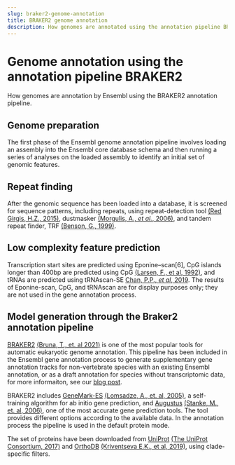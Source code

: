 ```yaml
---
slug: braker2-genome-annotation
title: BRAKER2 genome annotation
description: How genomes are annotated using the annotation pipeline BRAKER2 by Ensembl.
---
```

# Genome annotation using the annotation pipeline BRAKER2

How genomes are annotation by Ensembl using the BRAKER2 annotation pipeline.

## Genome preparation
The first phase of the Ensembl genome annotation pipeline involves loading an assembly into the Ensembl core database schema and then running a series of analyses on the loaded assembly to identify an initial set of genomic features.

## Repeat finding
After the genomic sequence has been loaded into a database, it is screened for sequence patterns, including repeats, using repeat-detection tool [(Red Girgis, H.Z., 2015)](https://bmcbioinformatics.biomedcentral.com/articles/10.1186/s12859-015-0654-5), dustmasker [(Morgulis, A., _et al._, 2006)](https://www.liebertpub.com/doi/10.1089/cmb.2006.13.1028), and tandem repeat finder, TRF [(Benson, G., 1999)](https://academic.oup.com/nar/article/27/2/573/1061099?login=true).

## Low complexity feature prediction
Transcription start sites are predicted using Eponine–scan[6], CpG islands longer than 400bp are predicted using CpG [(Larsen, F., et al, 1992)](https://www.sciencedirect.com/science/article/pii/088875439290024M?via%3Dihub), and tRNAs are predicted using tRNAscan-SE [Chan, P.P., _et al_, 2019](https://link.springer.com/protocol/10.1007/978-1-4939-9173-0_1). The results of Eponine-scan, CpG, and tRNAscan are for display purposes only; they are not used in the gene annotation process.

## Model generation through the Braker2 annotation pipeline

[BRAKER2](https://github.com/Gaius-Augustus/BRAKER) [(Bruna, T., et. al 2021)](https://www.ncbi.nlm.nih.gov/pmc/articles/PMC7787252/) is one of the most popular tools for automatic eukaryotic genome annotation. This pipeline has been included in the Ensembl gene annotation process to generate supplementary gene annotation tracks for non-vertebrate species with an existing Ensembl annotation, or as a draft annotation for species without transcriptomic data, for more informaiton, see our [blog post](https://www.ensembl.info/2022/05/24/rapid-release-33-contains-species-annotated-via-braker2/).

BRAKER2 includes [GeneMark-ES](https://genemark.bme.gatech.edu/) [(Lomsadze, A., et. al, 2005)](https://academic.oup.com/nar/article/33/20/6494/1082033?login=true), a self-training algorithm for ab initio gene prediction, and [Augustus](https://bioinf.uni-greifswald.de/augustus/) [(Stanke, M., et. al, 2006)](https://www.ncbi.nlm.nih.gov/pmc/articles/PMC1538822/), one of the most accurate gene prediction tools. The tool provides different options according to the available data. In the annotation process the pipeline is used in the default protein mode.

The set of proteins have been downloaded from [UniProt](https://www.uniprot.org/) [(The UniProt Consortium, 2017)](https://academic.oup.com/nar/article/45/D1/D158/2605721?login=true) and [OrthoDB](https://www.orthodb.org/) [(Kriventseva E.K., et al, 2019)](https://academic.oup.com/nar/article/47/D1/D807/5160989?login=true), using clade-specific filters.